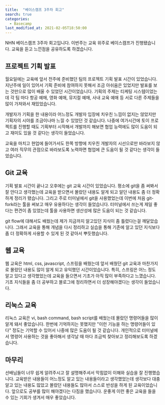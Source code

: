```yaml
---
title:  "베이스캠프 3주차 회고"
search: true
categories: 
  - Basecamp
last_modified_at: 2021-02-05T18:50:00
---
```

NHN 베이스캠프 3주차 회고입니다. 이번주는 교육 위주로 베이스캠프가 진행됐습니다. 교육을 듣고 느낀점을 공유하도록 하겠습니다.

## 프로젝트 기획 발표

월요일에는 교육에 앞서 전주에 준비했던 팀의 프로젝트 기획 발표 시간이 있었습니다. 지난주에 일이 있어서 기획 준비에 참여하지 못해서 조금 아쉬움은 있었지만 발표를 보는 것만으로 많이 배울 수 있었던 시간이었습니다. 기획의 주제는 티케팅 시스템이었는데 각 팀 마다 항공 예매, 영화 예매, 뮤지컬 예매, 사내 교육 예매 등 서로 다른 주제들을 많이 가져와서 재밌었습니다.

개발자가 기획을 한 내용이라 어느정도 개발자 입장에 치우친 느낌이 없지는 않았지만 기획자의 시야를 조금이나마 느낄 수 있었던 것 같습니다. 나중에 여가시간에 토이 프로젝트를 진행할 때도 기획부터 시작해서 개발까지 해보면 협업 능력에도 많이 도움이 되고 재미도 있을 것 같다는 생각이 들었습니다.

교육을 마치고 현업에 들어가서도 한쪽 방향에 치우친 개발자의 시선으로만 바라보지 않고 여러 직무의 관점으로 바라보도록 노력하면 협업에 큰 도움이 될 것 같다는 생각이 들었습니다.

## Git 교육

기획 발표 시간이 끝나고 오후에는 git 교육 시간이 있었습니다. 평소에 git을 좀 써봐서 잘 안다고 생각했는데 교육을 받으면서 몰랐던 내용도 알게 되고 알던 내용도 좀 더 정확하게 정리가 됐습니다. 그리고 주로 터미널에서 git을 사용했었는데 이번에 처음 git-fork라는 툴을 써보고 매우 유용하다는 생각이 들었습니다. 터미널에서 쓰는게 제일 좋다는 편견이 좀 있었는데 툴을 사용하면 생산성에 많은 도움이 되는 것 같습니다.

git flow에 대해서도 배웠는데 제가 지금까지 알고있던 지식이 좀 틀렸다는걸 깨달았습니다. 그래서 교육을 통해 개념을 다시 정리하고 실습을 통해 기존에 알고 있던 지식보다 좀 더 정확하게 사용할 수 있게 된 것 같아서 뿌듯했습니다.

## 웹 교육

웹 교육은 html, css, javascript, 스프링을 배웠는데 앞서 배웠던 git 교육과 마찬가지로 몰랐던 내용도 많이 알게 되고 유익했던 시간이었습니다. 특히, 스프링은 어느 정도 알고 있다고 생각했었는데 교육을 들으면서 기초가 아직 많이 부족하다고 느꼈습니다. 기초 지식들을 좀 더 공부하고 블로그에 정리하면서 더 성장해야겠다는 생각이 들었습니다.

## 리눅스 교육

리눅스 교육은 vi, bash command, bash script를 배웠는데 몰랐던 명령어들을 많이 알게 돼서 좋았습니다. 한번에 기억하지는 못했지만 "이런 기능을 하는 명령어들이 있다" 정도는 기억할 수 있어서 나중에 많은 도움이 될 것 같습니다. 개인적으로 터미널에서 명령어 사용하는 것을 좋아해서 생각날 때 마다 조금씩 찾아보고 정리해보도록 하겠습니다.

## 마무리

선배님들이 너무 쉽게 알려주시고 잘 설명해주셔서 막힘없이 이해와 실습을 잘 진행했습니다. 교육받은 내용들이 어느정도 알고 있는 내용들이라고 생각했었는데 생각보다 대충 알고 있는 내용도 많았고 몰랐던 내용들도 많아서 스스로 반성을 하게 된 교육이었습니다. 앞으로도 공부를 많이 해야겠다는 다짐을 했습니다. 운좋게 이런 좋은 교육을 들을 수 있는 기회가 생겨서 매우 좋았습니다.